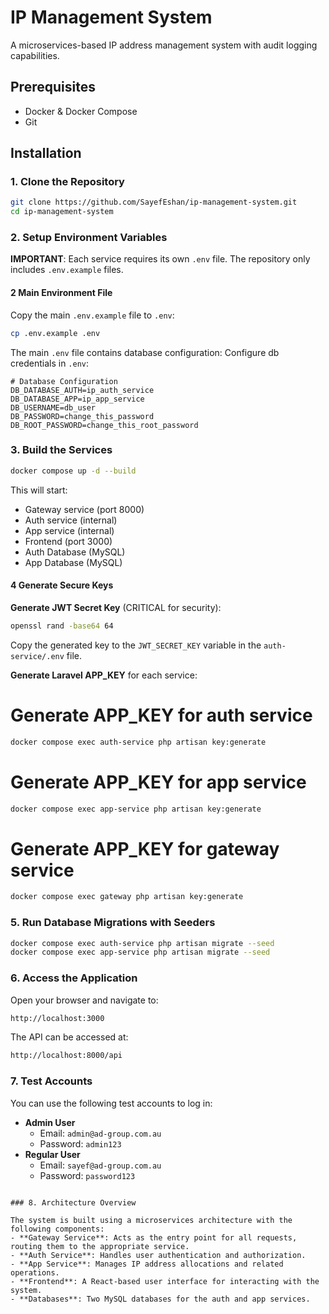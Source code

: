 # IP Management System

A microservices-based IP address management system with audit logging capabilities.

## Prerequisites

- Docker & Docker Compose
- Git

## Installation

### 1. Clone the Repository

```bash
git clone https://github.com/SayefEshan/ip-management-system.git
cd ip-management-system
```

### 2. Setup Environment Variables

**IMPORTANT**: Each service requires its own `.env` file. The repository only includes `.env.example` files.

#### 2 Main Environment File

Copy the main `.env.example` file to `.env`:

```bash
cp .env.example .env
```

The main `.env` file contains database configuration:
Configure db credentials in `.env`:

```env
# Database Configuration
DB_DATABASE_AUTH=ip_auth_service
DB_DATABASE_APP=ip_app_service
DB_USERNAME=db_user
DB_PASSWORD=change_this_password
DB_ROOT_PASSWORD=change_this_root_password
```

### 3. Build the Services

```bash
docker compose up -d --build
```

This will start:

- Gateway service (port 8000)
- Auth service (internal)
- App service (internal)
- Frontend (port 3000)
- Auth Database (MySQL)
- App Database (MySQL)

#### 4 Generate Secure Keys

**Generate JWT Secret Key** (CRITICAL for security):

```bash
openssl rand -base64 64
```

Copy the generated key to the `JWT_SECRET_KEY` variable in the `auth-service/.env` file.

**Generate Laravel APP_KEY** for each service:

# Generate APP_KEY for auth service

```bash
docker compose exec auth-service php artisan key:generate
```

# Generate APP_KEY for app service

```bash
docker compose exec app-service php artisan key:generate
```

# Generate APP_KEY for gateway service

```bash
docker compose exec gateway php artisan key:generate
```

### 5. Run Database Migrations with Seeders

```bash
docker compose exec auth-service php artisan migrate --seed
docker compose exec app-service php artisan migrate --seed
```

### 6. Access the Application

Open your browser and navigate to:

```bash
http://localhost:3000
```

The API can be accessed at:

```bash
http://localhost:8000/api
```

### 7. Test Accounts

You can use the following test accounts to log in:

- **Admin User**
  - Email: `admin@ad-group.com.au`
  - Password: `admin123`
- **Regular User**
  - Email: `sayef@ad-group.com.au`
  - Password: `password123`

```

### 8. Architecture Overview

The system is built using a microservices architecture with the following components:
- **Gateway Service**: Acts as the entry point for all requests, routing them to the appropriate service.
- **Auth Service**: Handles user authentication and authorization.
- **App Service**: Manages IP address allocations and related operations.
- **Frontend**: A React-based user interface for interacting with the system.
- **Databases**: Two MySQL databases for the auth and app services.
```
